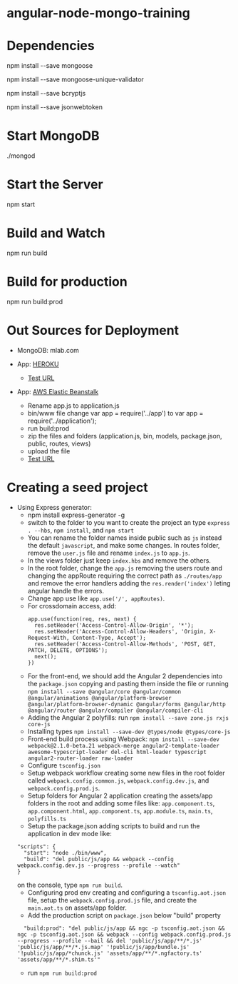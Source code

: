 # angular-node-mongo-training

# Dependencies

npm install --save mongoose

npm install --save mongoose-unique-validator

npm install --save bcryptjs

npm install --save jsonwebtoken

# Start MongoDB

./mongod

# Start the Server

npm start

# Build and Watch

npm run build

# Build for production

npm run build:prod

# Out Sources for Deployment 

- MongoDB: mlab.com
- App: [HEROKU](heroku.com)
  - [Test URL](https://gui-angular2-udemy.herokuapp.com/)

- App: [AWS Elastic Beanstalk](aws.amazon.com)
  - Rename app.js to application.js
  - bin/www file change var app = require('../app') to var app = require('../application');
  - run build:prod
  - zip the files and folders (application.js, bin, models, package.json, public, routes, views)
  - upload the file
  - [Test URL](http://guiangula2udemy-env.us-east-2.elasticbeanstalk.com/)

# Creating a seed project

- Using Express generator:
  - npm install express-generator -g
  - switch to the folder to you want to create the project an type `express . --hbs`, `npm install`, and `npm start`
  - You can rename the folder names inside public such as `js` instead the default `javascript`, and make some changes. In routes folder, remove the `user.js` file and rename `index.js` to `app.js`.
  - In the views folder just keep `index.hbs` and remove the others.
  - In the root folder, change the `app.js` removing the users route and changing the appRoute requiring the correct path as `./routes/app` and remove the error handlers adding the `res.render('index')` leting angular handle the errors.
  - Change app use like `app.use('/', appRoutes)`.
  - For crossdomain access, add:
    ```
    app.use(function(req, res, next) {
      res.setHeader('Access-Control-Allow-Origin', '*');
      res.setHeader('Access-Control-Allow-Headers', 'Origin, X-Request-With, Content-Type, Accept');
      res.setHeader('Access-Control-Allow-Methods', 'POST, GET, PATCH, DELETE, OPTIONS');
      next();
    })
    ```
  - For the front-end, we should add the Angular 2 dependencies into the `package.json` copying and pasting them inside the file or running `npm install --save @angular/core @angular/common @angular/animations @angular/platform-browser @angular/platform-browser-dynamic @angular/forms @angular/http @angular/router @angular/compiler @angular/compiler-cli`
  - Adding the Angular 2 polyfills: run `npm install --save zone.js rxjs core-js`
  - Installing types `npm install --save-dev @types/node @types/core-js`
  - Front-end build process using Webpack: `npm install --save-dev webpack@2.1.0-beta.21 webpack-merge angular2-template-loader awesome-typescript-loader del-cli html-loader typescript angular2-router-loader raw-loader`
  - Configure `tsconfig.json`
  - Setup webpack workflow creating some new files in the root folder called `webpack.config.common.js`, `webpack.config.dev.js`, and `webpack.config.prod.js`.
  - Setup folders for Angular 2 application creating the assets/app folders in the root and adding some files like: `app.component.ts`, `app.component.html`, `app.component.ts`, `app.module.ts`, `main.ts`, `polyfills.ts`
  - Setup the package.json adding scripts to build and run the application in dev mode like:
  ```
  "scripts": {
    "start": "node ./bin/www",
    "build": "del public/js/app && webpack --config webpack.config.dev.js --progress --profile --watch"
  }
  ```
  on the console, type `npm run build`.
  - Configuring prod env creating and configuring a `tsconfig.aot.json` file, setup the `webpack.config.prod.js` file, and create the `main.aot.ts` on  assets/app folder.
  - Add the production script on `package.json` below "build" property
  ```
    "build:prod": "del public/js/app && ngc -p tsconfig.aot.json && ngc -p tsconfig.aot.json && webpack --config webpack.config.prod.js --progress --profile --bail && del 'public/js/app/**/*.js' 'public/js/app/**/*.js.map' '!public/js/app/bundle.js' '!public/js/app/*chunck.js' 'assets/app/**/*.ngfactory.ts' 'assets/app/**/*.shim.ts'"
  ```
  - run `npm run build:prod`



